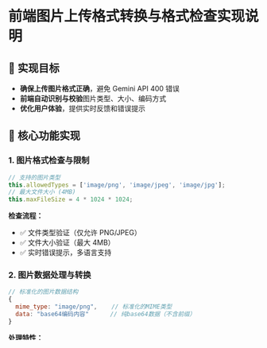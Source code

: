 # 前端图片上传格式转换与格式检查实现说明

## 🎯 实现目标

- **确保上传图片格式正确**，避免 Gemini API 400 错误
- **前端自动识别与校验**图片类型、大小、编码方式
- **优化用户体验**，提供实时反馈和错误提示

## 🔧 核心功能实现

### 1. 图片格式检查与限制

```javascript
// 支持的图片类型
this.allowedTypes = ['image/png', 'image/jpeg', 'image/jpg'];
// 最大文件大小 (4MB)
this.maxFileSize = 4 * 1024 * 1024;
```

**检查流程：**
- ✅ 文件类型验证（仅允许 PNG/JPEG）
- ✅ 文件大小验证（最大 4MB）
- ✅ 实时错误提示，多语言支持

### 2. 图片数据处理与转换

```javascript
// 标准化的图片数据结构
{
  mime_type: "image/png",    // 标准化的MIME类型
  data: "base64编码内容"      // 纯base64数据（不含前缀）
}
```

**处理特性：**
- 🔄 自动标准化 MIME 类型（image/jpg → image/jpeg）
- 📊 严格的 base64 数据验证
- 🛡️ 错误处理与异常捕获

### 3. 发送格式 - Gemini API 兼容

```javascript
// 发送到后端的请求体格式
{
  "prompt": "什么是机器学习？",
  "num_images": 3,
  "animal": "rabbit",
  "image": {
    "mime_type": "image/png",
    "data": "iVBORw0KGgoAAAANSUhEUgAA..."
  }
}
```

## 🎨 用户体验优化

### 1. 视觉反馈
- **上传进度动画**：处理图片时显示脉冲动画
- **错误提示动画**：错误消息滑入效果
- **图片预览增强**：悬停阴影效果

### 2. 错误处理
- **实时验证**：文件选择时立即检查格式和大小
- **多语言错误消息**：支持中文、英文、日文、韩文
- **自动隐藏**：错误消息 3 秒后自动消失

### 3. 交互优化
- **一键清除**：快速移除已上传图片
- **状态同步**：上传状态与UI状态保持一致
- **防重复提交**：处理过程中禁用重复操作

## 📝 错误消息多语言支持

### 中文 (zh)
- 无效格式：`"仅支持 PNG 或 JPEG 图片格式"`
- 文件过大：`"图片过大，最大支持 4MB"`
- 处理失败：`"图片处理失败，请重试"`
- 无输入：`"请输入文本或上传图片"`

### 英文 (en)
- 无效格式：`"Only PNG or JPEG image formats are supported"`
- 文件过大：`"Image too large, maximum 4MB supported"`
- 处理失败：`"Image processing failed, please try again"`
- 无输入：`"Please enter text or upload an image"`

### 日文 (ja)
- 无效格式：`"PNG または JPEG 画像フォーマットのみサポートされています"`
- 文件过大：`"画像が大きすぎます。最大4MBまでサポートされています"`
- 处理失败：`"画像処理に失敗しました。もう一度お試しください"`
- 无输入：`"テキストを入力するか画像をアップロードしてください"`

### 韩文 (ko)
- 无效格式：`"PNG 또는 JPEG 이미지 형식만 지원됩니다"`
- 文件过大：`"이미지가 너무 큽니다. 최대 4MB까지 지원됩니다"`
- 处理失败：`"이미지 처리에 실패했습니다. 다시 시도해주세요"`
- 无输入：`"텍스트를 입력하거나 이미지를 업로드해주세요"`

## 🔄 完整处理流程

```mermaid
graph TD
    A[用户选择图片] --> B[检查文件类型]
    B --> |不支持| C[显示格式错误]
    B --> |支持| D[检查文件大小]
    D --> |过大| E[显示大小错误]
    D --> |合适| F[显示上传进度]
    F --> G[读取文件为base64]
    G --> H[解析MIME类型]
    H --> I[验证数据完整性]
    I --> |失败| J[显示处理错误]
    I --> |成功| K[保存图片数据]
    K --> L[显示预览]
    L --> M[隐藏进度指示器]
```

## 🚀 技术优势

1. **完全兼容 Gemini API**：确保图片数据格式完全符合要求
2. **前端预验证**：减少无效请求，提升后端性能
3. **用户友好**：清晰的错误提示和视觉反馈
4. **国际化**：完整的多语言支持
5. **健壮性**：全面的错误处理和异常捕获

## 🔧 后端兼容性

后端无需额外处理图片格式，可直接转发给 Gemini API：

```javascript
// 后端可以直接使用前端发送的格式
const imageData = request.image; // { mime_type, data }
// 直接传给 Gemini API，无需格式转换
```

## 📋 测试清单

- ✅ PNG 图片上传
- ✅ JPEG 图片上传  
- ✅ JPG 图片上传（自动转换为 image/jpeg）
- ✅ 不支持格式拒绝（如 GIF、WebP）
- ✅ 超大文件拒绝
- ✅ 错误消息多语言显示
- ✅ 上传进度显示
- ✅ 图片预览功能
- ✅ 一键移除功能
- ✅ 提交时格式验证

## 🎉 结论

通过这套完整的前端图片处理方案，可以有效避免因图片格式问题导致的 Gemini API 400 错误，同时提供优秀的用户体验和完善的国际化支持。
